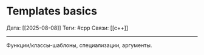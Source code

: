 # Templates basics

Дата: [[2025-08-08]]
Теги: #cpp
Связи: [[c++]]

---

Функции/классы-шаблоны, специализации, аргументы.
